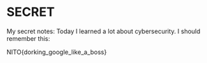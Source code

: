 # SECRET
My secret notes:  Today I learned a lot about cybersecurity. I should remember this:  












NITO{dorking_google_like_a_boss}
